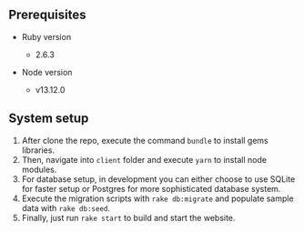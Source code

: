 ## Prerequisites

* Ruby version
  - 2.6.3
  
* Node version
  - v13.12.0

## System setup

1. After clone the repo, execute the command `bundle` to install gems libraries.
2. Then, navigate into `client` folder and execute `yarn` to install node modules.
3. For database setup, in development you can either choose to use SQLite for faster setup or Postgres for more sophisticated database system.
4. Execute the migration scripts with `rake db:migrate` and populate sample data with `rake db:seed`.
5. Finally, just run `rake start` to build and start the website.
